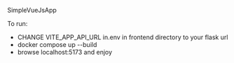 SimpleVueJsApp

To run: 
- CHANGE VITE_APP_API_URL in.env in frontend directory to your flask url
- docker compose up --build
- browse localhost:5173 and enjoy
